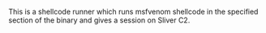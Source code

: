 This is a shellcode runner which runs msfvenom shellcode in the specified section of the binary and gives a session on Sliver C2.
